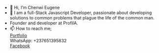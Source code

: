 - 👋 Hi, I’m Chenwi Eugene
- 🌱 I am a full-Stack Javascript Developer, passionate about developing solutions to common problems that plague the life of the common man.
- Founder and developer at ProfilA.
- 📫 How to reach me; <br>
  [Portfolio](https://my-portfolio-chenwi32.vercel.app/)<br>
  WhatsApp: +237651395832 <br>
  [Facebook](https://www.facebook.com/profile.php?id=100009608373380)<br>

<!---
Chenwi32/Chenwi32 is a ✨ special ✨ repository because its `README.md` (this file) appears on your GitHub profile.
You can click the Preview link to take a look at your changes.
--->
